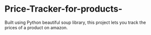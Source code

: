 # Price-Tracker-for-products-


Built using Python beautiful soup library, this project lets you track the prices of a product on amazon.

